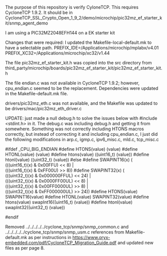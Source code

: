 
The purpose of this repository is verify CyloneTCP.  This requires CycloneTCP 1.9.2.  It should be in CycloneTCP_SSL_Crypto_Open_1_9_2/demo/microchip/pic32mz_ef_starter_kit/snmp_agent_demo

I am using a PIC32MZ2048EFH144 on a EK starter kit

Changes that were required:
I updated the Makefile-local-default.mk to have a selectable path.
PREFIX_IDE=/Applications/microchip/mplabx/v4.01
PREFIX_XC32=/Applications/microchip/xc32/v1.44


The file pic32mz_ef_starter_kit.h was copied into the src directory from third_party/microchip/boards/pic32mz_ef_starter_kit/pic32mz_ef_starter_kit.h

The file endian.c was not available in CycloneTCP 1.9.2; however, cpu_endian.c seemed to be the replacement.  Dependencies were updated in the Makefile-default.mk file.

drivers/pic32mz_eth.c was not available, and the Makefile was updated to be drivers/mac/pic32mz_eth_driver.c


UPDATE:  just made a null debug.h to solve the issues below with #include <stdint.h> in it.  The debug.c was including debug.h and getting it from somewhere.
Something was not correctly including HTONS macros correctly, but instead of correcting it and including cpu_endian.c, I just did the following modifications in arp.c, igmp.c, ipv6_misc.c, mld.c, tcp_misc.c

#ifdef _CPU_BIG_ENDIAN
#define HTONS(value) (value)
#define HTONL(value) (value)
#define htons(value) ((uint16_t) (value))
#define htonl(value) ((uint32_t) (value))
#else
#define SWAPINT16(x) ( \
   (((uint16_t)(x) & 0x00FFU) << 8) | \
   (((uint16_t)(x) & 0xFF00U) >> 8))
#define SWAPINT32(x) ( \
   (((uint32_t)(x) & 0x000000FFUL) << 24) | \
   (((uint32_t)(x) & 0x0000FF00UL) << 8) | \
   (((uint32_t)(x) & 0x00FF0000UL) >> 8) | \
   (((uint32_t)(x) & 0xFF000000UL) >> 24))
#define HTONS(value) SWAPINT16(value)
#define HTONL(value) SWAPINT32(value)
#define htons(value) swapInt16((uint16_t) (value))
#define htonl(value) swapInt32((uint32_t) (value))

#endif

Removed ../../../../../cyclone_tcp/snmp/snmp_common.c  and ../../../../../cyclone_tcp/snmp/snmp_usm.c references from Makefile-default.mk as per instructions in https://www.oryx-embedded.com/pdf/CycloneTCP_Migration_Guide.pdf
and updated new files as per page 8.  
